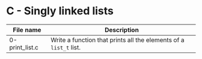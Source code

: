 # C - Singly linked lists

| File name      | Description                                                       |
| -------------- | ----------------------------------------------------------------- |
| 0-print_list.c | Write a function that prints all the elements of a `list_t` list. |
